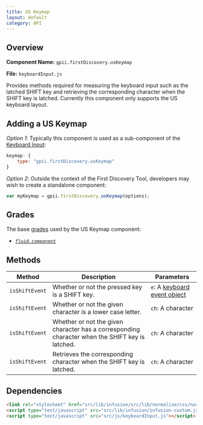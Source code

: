 ```yaml
---
title: US Keymap
layout: default
category: API
---
```


## Overview

**Component Name:** `gpii.firstDiscovery.usKeymap`

**File:** `keyboardInput.js`

Provides methods required for measuring the keyboard input such as the latched SHIFT key and
retrieving the corresponding character when the SHIFT key is latched.
Currently this component only supports the US keyboard layout.

## Adding a US Keymap

*Option 1*: Typically this component is used as a sub-component of the [Keyboard Input](keyboardInput.md):
```javascript
keymap: {
    type: "gpii.firstDiscovery.usKeymap"
}
```

*Option 2*: Outside the context of the First Discovery Tool, developers may wish to create a standalone component:
```javascript
var myKeymap = gpii.firstDiscovery.usKeymap(options);
```

## Grades

The base [grades](http://docs.fluidproject.org/infusion/development/ComponentGrades.html)
used by the US Keymap component:

* [`fluid.component`](http://docs.fluidproject.org/infusion/development/ComponentGrades.html)

## Methods

| Method | Description | Parameters |
|--------|-------------|------------|
| `isShiftEvent` | Whether or not the pressed key is a SHIFT key. | `e`: A [keyboard event object](https://developer.mozilla.org/en-US/docs/Web/API/KeyboardEvent) |
| `isShiftEvent` | Whether or not the given character is a lower case letter. | `ch`: A character |
| `isShiftEvent` | Whether or not the given character has a corresponding character when the SHIFT key is latched. | `ch`: A character |
| `isShiftEvent` | Retrieves the corresponding character when the SHIFT key is latched. | `ch`: A character |


## Dependencies

```html
<link rel="stylesheet" href="src/lib/infusion/src/lib/normalize/css/normalize.css" />
<script type="text/javascript" src="src/lib/infusion/infusion-custom.js"></script>
<script type="text/javascript" src="src/js/keyboardInput.js"></script>
```